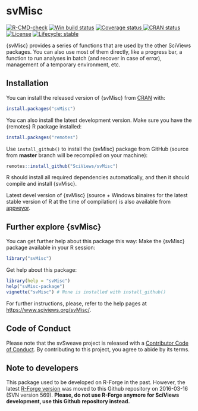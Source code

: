 
# svMisc

<!-- badges: start -->
[![R-CMD-check](https://github.com/SciViews/svMisc/workflows/R-CMD-check/badge.svg)](https://github.com/SciViews/svMisc/actions)
[![Win build status](https://ci.appveyor.com/api/projects/status/github/SciViews/svMisc?branch=master&svg=true)](https://ci.appveyor.com/project/phgrosjean/svMisc)
[![Coverage status](https://img.shields.io/codecov/c/github/SciViews/svMisc/master.svg)
](https://codecov.io/github/SciViews/svMisc?branch=master)
[![CRAN status](https://www.r-pkg.org/badges/version/svMisc)](https://cran.r-project.org/package=svMisc)
[![License](https://img.shields.io/badge/license-GPL-blue.svg)](https://www.gnu.org/licenses/gpl-2.0.html)
[![Lifecycle: stable](https://img.shields.io/badge/lifecycle-stable-brightgreen.svg)](https://www.tidyverse.org/lifecycle/#stable)
<!-- badges: end -->

{svMisc} provides a series of functions that are used by the other SciViews packages. You can also use most of them directly, like a progress bar, a function to run analyses in batch (and recover in case of error), management of a temporary environment, etc.

## Installation

You can install the released version of {svMisc} from [CRAN](https://CRAN.R-project.org) with:

```r
install.packages("svMisc")
```

You can also install the latest development version. Make sure you have the {remotes} R package installed:

```r
install.packages("remotes")
```

Use `install_github()` to install the {svMisc} package from GitHub (source from **master** branch will be recompiled on your machine):

```r
remotes::install_github("SciViews/svMisc")
```

R should install all required dependencies automatically, and then it should compile and install {svMisc}.

Latest devel version of {svMisc} (source + Windows binaires for the latest stable version of R at the time of compilation) is also available from [appveyor](https://ci.appveyor.com/project/phgrosjean/svMisc/build/artifacts).

## Further explore {svMisc}

You can get further help about this package this way: Make the {svMisc} package available in your R session:

```r
library("svMisc")
```

Get help about this package:

```r
library(help = "svMisc")
help("svMisc-package")
vignette("svMisc") # None is installed with install_github()
```

For further instructions, please, refer to the help pages at https://www.sciviews.org/svMisc/.

## Code of Conduct

Please note that the svSweave project is released with a [Contributor Code of Conduct](https://contributor-covenant.org/version/2/0/CODE_OF_CONDUCT.html). By contributing to this project, you agree to abide by its terms.

## Note to developers

This package used to be developed on R-Forge in the past. However, the latest [R-Forge version](https://r-forge.r-project.org/projects/sciviews/) was moved to this Github repository on 2016-03-16 (SVN version 569). **Please, do not use R-Forge anymore for SciViews development, use this Github repository instead.**
